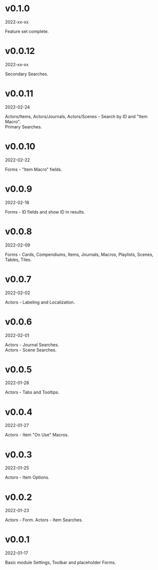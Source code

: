 # v0.1.0
2022-xx-xx

Feature set complete.

# v0.0.12
2022-xx-xx

Secondary Searches.

# v0.0.11
2022-02-24

Actors/Items, Actors/Journals, Actors/Scenes - Search by ID and "Item Macro".<br>
Primary Searches.

# v0.0.10
2022-02-22

Forms - "Item Macro" fields.

# v0.0.9
2022-02-18

Forms - ID fields and show ID in results.

# v0.0.8
2022-02-09

Forms - Cards, Compendiums, Items, Journals, Macros, Playlists, Scenes, Tables, Tiles.

# v0.0.7
2022-02-02

Actors - Labeling and Localization.

# v0.0.6
2022-02-01

Actors - Journal Searches.<br>
Actors - Scene Searches.

# v0.0.5
2022-01-28

Actors - Tabs and Tooltips.

# v0.0.4
2022-01-27

Actors - Item "On Use" Macros.

# v0.0.3
2022-01-25

Actors - Item Options.

# v0.0.2
2022-01-23

Actors - Form.
Actors - Item Searches.

# v0.0.1
2022-01-17

Basic module Settings, Toolbar and placeholder Forms.
